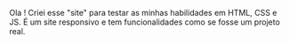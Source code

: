 Ola !
Criei esse "site" para testar as minhas habilidades em HTML, CSS e JS.
É um site responsivo e tem funcionalidades como se fosse um projeto real.
